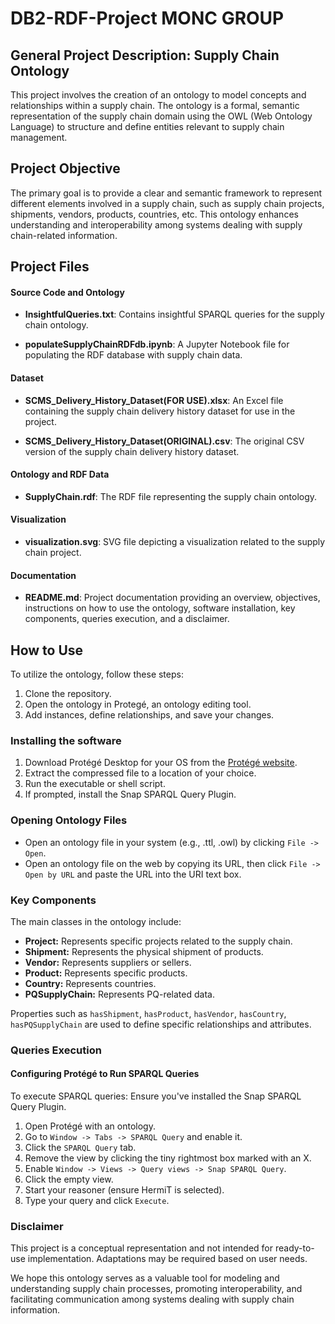 # DB2-RDF-Project MONC GROUP

## General Project Description: Supply Chain Ontology

This project involves the creation of an ontology to model concepts and relationships within a supply chain. The ontology is a formal, semantic representation of the supply chain domain using the OWL (Web Ontology Language) to structure and define entities relevant to supply chain management.

## Project Objective

The primary goal is to provide a clear and semantic framework to represent different elements involved in a supply chain, such as supply chain projects, shipments, vendors, products, countries, etc. This ontology enhances understanding and interoperability among systems dealing with supply chain-related information.


## Project Files

#### Source Code and Ontology

- **InsightfulQueries.txt**: Contains insightful SPARQL queries for the supply chain ontology.

- **populateSupplyChainRDFdb.ipynb**: A Jupyter Notebook file for populating the RDF database with supply chain data.

#### Dataset

- **SCMS_Delivery_History_Dataset(FOR USE).xlsx**: An Excel file containing the supply chain delivery history dataset for use in the project.

- **SCMS_Delivery_History_Dataset(ORIGINAL).csv**: The original CSV version of the supply chain delivery history dataset.

#### Ontology and RDF Data

- **SupplyChain.rdf**: The RDF file representing the supply chain ontology.

#### Visualization

- **visualization.svg**: SVG file depicting a visualization related to the supply chain project.

#### Documentation

- **README.md**: Project documentation providing an overview, objectives, instructions on how to use the ontology, software installation, key components, queries execution, and a disclaimer.

## How to Use

To utilize the ontology, follow these steps:

1. Clone the repository.
2. Open the ontology in Protegé, an ontology editing tool.
3. Add instances, define relationships, and save your changes.

### Installing the software

1. Download Protégé Desktop for your OS from the [Protégé website](https://protege.stanford.edu/).
2. Extract the compressed file to a location of your choice.
3. Run the executable or shell script.
4. If prompted, install the Snap SPARQL Query Plugin.

### Opening Ontology Files

- Open an ontology file in your system (e.g., .ttl, .owl) by clicking `File -> Open`.
- Open an ontology file on the web by copying its URL, then click `File -> Open by URL` and paste the URL into the URI text box.

### Key Components

The main classes in the ontology include:

- **Project:** Represents specific projects related to the supply chain.
- **Shipment:** Represents the physical shipment of products.
- **Vendor:** Represents suppliers or sellers.
- **Product:** Represents specific products.
- **Country:** Represents countries.
- **PQSupplyChain:** Represents PQ-related data.

Properties such as `hasShipment`, `hasProduct`, `hasVendor`, `hasCountry`, `hasPQSupplyChain` are used to define specific relationships and attributes.

### Queries Execution
#### Configuring Protégé to Run SPARQL Queries

To execute SPARQL queries:
Ensure you've installed the Snap SPARQL Query Plugin.

1. Open Protégé with an ontology.
2. Go to `Window -> Tabs -> SPARQL Query` and enable it.
3. Click the `SPARQL Query` tab.
4. Remove the view by clicking the tiny rightmost box marked with an X.
5. Enable `Window -> Views -> Query views -> Snap SPARQL Query`.
6. Click the empty view.
7. Start your reasoner (ensure HermiT is selected).
8. Type your query and click `Execute`.

### Disclaimer

This project is a conceptual representation and not intended for ready-to-use implementation. Adaptations may be required based on user needs.

We hope this ontology serves as a valuable tool for modeling and understanding supply chain processes, promoting interoperability, and facilitating communication among systems dealing with supply chain information.
